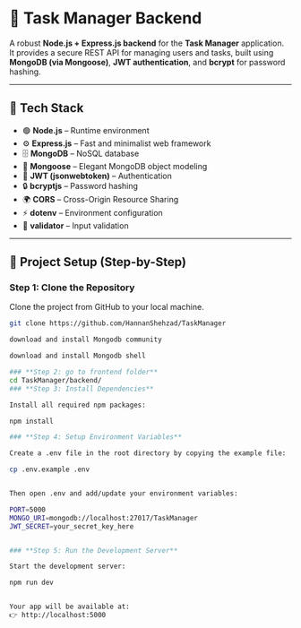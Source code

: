 # 🧩 Task Manager Backend

A robust **Node.js + Express.js backend** for the **Task Manager** application.  
It provides a secure REST API for managing users and tasks, built using **MongoDB (via Mongoose)**, **JWT authentication**, and **bcrypt** for password hashing.

---

## 🚀 Tech Stack

- 🟢 **Node.js** – Runtime environment  
- ⚙️ **Express.js** – Fast and minimalist web framework  
- 🗄️ **MongoDB** – NoSQL database  
- 🔐 **Mongoose** – Elegant MongoDB object modeling  
- 🔑 **JWT (jsonwebtoken)** – Authentication  
- 🔒 **bcryptjs** – Password hashing  
- 🌍 **CORS** – Cross-Origin Resource Sharing  
- ⚡ **dotenv** – Environment configuration  
- 🧠 **validator** – Input validation 

---

## 🚀 Project Setup (Step-by-Step)

### **Step 1: Clone the Repository**
Clone the project from GitHub to your local machine.
```bash
git clone https://github.com/HannanShehzad/TaskManager

download and install Mongodb community

download and install Mongodb shell

### **Step 2: go to frontend folder**
cd TaskManager/backend/
### **Step 3: Install Dependencies**

Install all required npm packages:

npm install

### **Step 4: Setup Environment Variables**

Create a .env file in the root directory by copying the example file:

cp .env.example .env


Then open .env and add/update your environment variables:

PORT=5000
MONGO_URI=mongodb://localhost:27017/TaskManager
JWT_SECRET=your_secret_key_here


### **Step 5: Run the Development Server**

Start the development server:

npm run dev


Your app will be available at:
👉 http://localhost:5000

